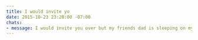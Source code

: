 ```yaml
---
title: I would invite yo
date: 2015-10-23 23:28:00 -07:00
chats:
- message: I would invite you over but my friends dad is sleeping on my couch
---
```


